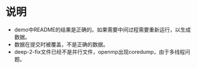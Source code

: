 # 说明


-  demo中README的结果是正确的。如果需要中间过程需要重新运行，以生成数据。
- 数据在提交时被覆盖，不是正确的数据。
- deep-2-fix文件已经不是并行文件，openmp出现coredump，由于多线程问题。
